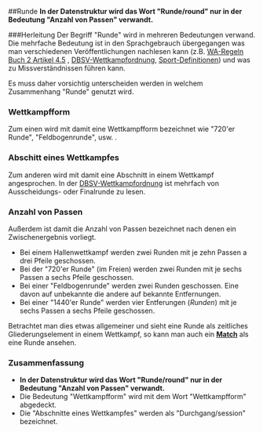 ##Runde
**In der Datenstruktur wird das Wort "Runde/round" nur in der Bedeutung "Anzahl von Passen" verwandt.**

###Herleitung
Der Begriff "Runde" wird in mehreren Bedeutungen verwand. Die mehrfache Bedeutung ist in den Sprachgebrauch übergegangen was man verschiedenen Veröffentlichungen nachlesen kann (z.B. [WA-Regeln Buch 2 Artikel 4.5](http://rulebook.worldarchery.org/PDF/Official/2015-01-01/EN-Book2.pdf) , [DBSV-Wettkampfordnung](http://www.dbsv1959.de/index.php/sport/wettkampfordnung), [Sport-Definitionen](http://www.sportsdefinitions.com/archery/Round.html)) und was zu Missverständnissen führen kann. 

Es muss daher vorsichtig unterscheiden werden in welchem Zusammenhang "Runde" genutzt wird.

### Wettkampfform
Zum einen wird mit damit eine Wettkampfform bezeichnet wie "720'er Runde", "Feldbogenrunde", usw. .

### Abschitt eines Wettkampfes
Zum anderen wird mit damit eine Abschnitt in einem Wettkampf angesprochen. In der [DBSV-Wettkampfordnung](http://www.dbsv1959.de/attachments/category/104/wko.pdf) ist mehrfach von Ausscheidungs- oder Finalrunde zu lesen.

### Anzahl von Passen
Außerdem ist damit die Anzahl von Passen bezeichnet nach denen ein Zwischenergebnis vorliegt. 
* Bei einem Hallenwettkampf werden zwei Runden mit je zehn Passen a drei Pfeile geschossen.
* Bei der "720'er Runde" (im Freien) werden zwei Runden mit je sechs Passen a sechs Pfeile geschossen.
* Bei einer "Feldbogenrunde" werden zwei Runden geschossen. Eine davon auf unbekannte die andere auf bekannte Entfernungen.
* Bei einer "1440'er Runde" werden vier Entferungen (*Runden*) mit je sechs Passen a sechs Pfeile geschossen.

Betrachtet man dies etwas allgemeiner und sieht eine Runde als zeitliches Gliederungselement in einem Wettkampf, so kann man auch ein [**Match**](kapitel_08_runde.md) als eine Runde ansehen.

### Zusammenfassung
* **In der Datenstruktur wird das Wort "Runde/round" nur in der Bedeutung "Anzahl von Passen" verwandt.**
* Die Bedeutung "Wettkampfform" wird mit dem Wort "Wettkampfform" abgedeckt. 
* Die "Abschnitte eines Wettkampfes" werden als "Durchgang/session" bezeichnet.

